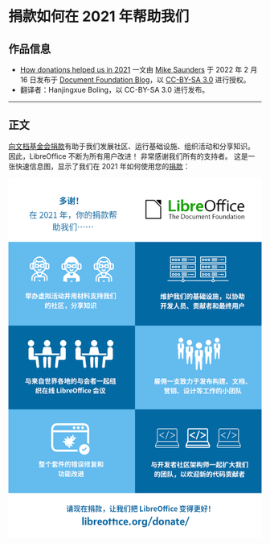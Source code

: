 # 捐款如何在 2021 年帮助我们

## 作品信息

- [How donations helped us in 2021](https://blog.documentfoundation.org/blog/2022/02/16/how-donations-helped-us-in-2021/) 一文由 [Mike Saunders](https://blog.documentfoundation.org/blog/author/mikesaunders/) 于 2022 年 2 月 16 日发布于 [Document Foundation Blog](https://blog.documentfoundation.org/)，以 [CC-BY-SA 3.0](https://creativecommons.org/licenses/by-sa/3.0/) 进行授权。
- 翻译者：Hanjingxue Boling，以 CC-BY-SA 3.0 进行发布。

----

## 正文

[向文档基金会捐款](https://www.libreoffice.org/donate/)有助于我们发展社区、运行基础设施、组织活动和分享知识。 因此，LibreOffice 不断为所有用户改进！ 非常感谢我们所有的支持者。 这是一张快速信息图，显示了我们在 2021 年如何使用您的[捐款](https://www.libreoffice.org/donate/)：

![chart](./assets/LO_donate_infographic_2021.png)